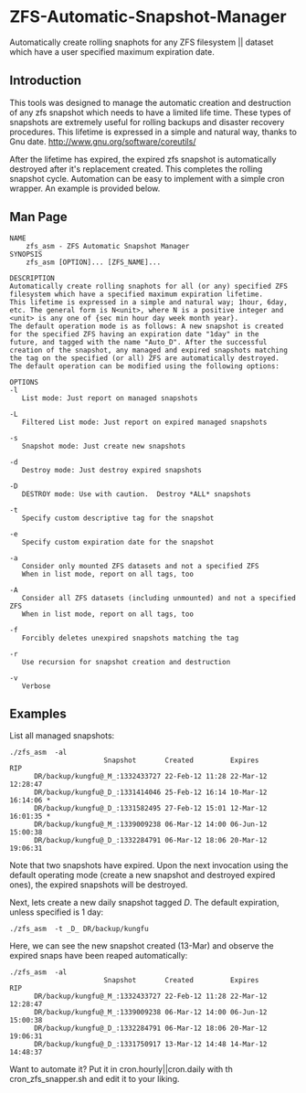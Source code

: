 # ZFS-Automatic-Snapshot-Manager
Automatically create rolling snaphots for any ZFS filesystem || dataset which have a user specified maximum expiration date.

## Introduction

This tools was designed to manage the automatic creation and destruction of any zfs snapshot which needs to have a
limited life time. These types of snapshots are extremely useful for rolling backups and disaster recovery
procedures. This lifetime is expressed in a simple and natural way, thanks to Gnu date.
http://www.gnu.org/software/coreutils/

After the lifetime has expired, the expired zfs snapshot is automatically destroyed after it's replacement created. This completes the rolling snapshot cycle. Automation can be easy to implement with a simple cron wrapper. An example is provided below.

## Man Page

	NAME
		zfs_asm - ZFS Automatic Snapshot Manager
	SYNOPSIS
		zfs_asm [OPTION]... [ZFS_NAME]...

    DESCRIPTION
	Automatically create rolling snaphots for all (or any) specified ZFS
	filesystem which have a specified maximum expiration lifetime.
	This lifetime is expressed in a simple and natural way; 1hour, 6day,
	etc. The general form is N<unit>, where N is a positive integer and
	<unit> is any one of {sec min hour day week month year}.
	The default operation mode is as follows: A new snapshot is created
	for the specified ZFS having an expiration date "1day" in the
	future, and tagged with the name "Auto_D". After the successful
	creation of the snapshot, any managed and expired snapshots matching
	the tag on the specified (or all) ZFS are automatically destroyed.
	The default operation can be modified using the following options:
    
    OPTIONS
	-l
	   List mode: Just report on managed snapshots

	-L
	   Filtered List mode: Just report on expired managed snapshots

	-s
	   Snapshot mode: Just create new snapshots

	-d
	   Destroy mode: Just destroy expired snapshots

	-D
	   DESTROY mode: Use with caution.  Destroy *ALL* snapshots

	-t
	   Specify custom descriptive tag for the snapshot

	-e
	   Specify custom expiration date for the snapshot

	-a
	   Consider only mounted ZFS datasets and not a specified ZFS
	   When in list mode, report on all tags, too

	-A
	   Consider all ZFS datasets (including unmounted) and not a specified ZFS
	   When in list mode, report on all tags, too

	-f
	   Forcibly deletes unexpired snapshots matching the tag

	-r
	   Use recursion for snapshot creation and destruction

	-v
	   Verbose


## Examples

List all managed snapshots:

    ./zfs_asm  -al
                           Snapshot       Created         Expires           RIP
          DR/backup/kungfu@_M_:1332433727 22-Feb-12 11:28 22-Mar-12 12:28:47
          DR/backup/kungfu@_D_:1331414046 25-Feb-12 16:14 10-Mar-12 16:14:06 *
          DR/backup/kungfu@_D_:1331582495 27-Feb-12 15:01 12-Mar-12 16:01:35 *
          DR/backup/kungfu@_M_:1339009238 06-Mar-12 14:00 06-Jun-12 15:00:38
          DR/backup/kungfu@_D_:1332284791 06-Mar-12 18:06 20-Mar-12 19:06:31

Note that two snapshots have expired. Upon the next invocation using the default operating mode (create a new snapshot and destroyed expired ones), the expired snapshots will be destroyed.

Next, lets create a new daily snapshot tagged _D_. The default expiration, unless specified is 1 day:

    ./zfs_asm  -t _D_ DR/backup/kungfu

Here, we can see the new snapshot created (13-Mar)  and observe the expired snaps have been reaped automatically:

    ./zfs_asm  -al
                           Snapshot       Created         Expires           RIP
          DR/backup/kungfu@_M_:1332433727 22-Feb-12 11:28 22-Mar-12 12:28:47
          DR/backup/kungfu@_M_:1339009238 06-Mar-12 14:00 06-Jun-12 15:00:38
          DR/backup/kungfu@_D_:1332284791 06-Mar-12 18:06 20-Mar-12 19:06:31
          DR/backup/kungfu@_D_:1331750917 13-Mar-12 14:48 14-Mar-12 14:48:37

 Want to automate it? Put it in cron.hourly||cron.daily with th cron_zfs_snapper.sh and edit it to your liking.
